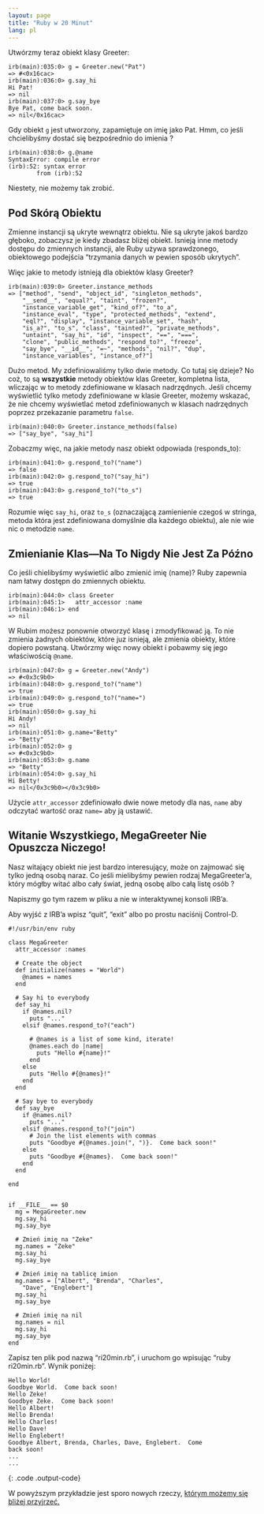 ```yaml
---
layout: page
title: "Ruby w 20 Minut"
lang: pl
---
```


Utwórzmy teraz obiekt klasy Greeter:

    irb(main):035:0> g = Greeter.new("Pat")
    => #<0x16cac>
    irb(main):036:0> g.say_hi
    Hi Pat!
    => nil
    irb(main):037:0> g.say_bye
    Bye Pat, come back soon.
    => nil</0x16cac>

Gdy obiekt `g` jest utworzony, zapamiętuje on imię jako Pat. Hmm, co
jeśli chcielibyśmy dostać się bezpośrednio do imienia ?

    irb(main):038:0> g.@name
    SyntaxError: compile error
    (irb):52: syntax error
            from (irb):52

Niestety, nie możemy tak zrobić.

## Pod Skórą Obiektu

Zmienne instancji są ukryte wewnątrz obiektu. Nie są ukryte jakoś bardzo
głęboko, zobaczysz je kiedy zbadasz bliżej obiekt. Isnieją inne metody
dostępu do zmiennych instancji, ale Ruby używa sprawdzonego, obiektowego
podejścia “trzymania danych w pewien sposób ukrytych”.

Więc jakie to metody istnieją dla obiektów klasy Greeter?

    irb(main):039:0> Greeter.instance_methods
    => ["method", "send", "object_id", "singleton_methods",
        "__send__", "equal?", "taint", "frozen?",
        "instance_variable_get", "kind_of?", "to_a",
        "instance_eval", "type", "protected_methods", "extend",
        "eql?", "display", "instance_variable_set", "hash",
        "is_a?", "to_s", "class", "tainted?", "private_methods",
        "untaint", "say_hi", "id", "inspect", "==", "===",
        "clone", "public_methods", "respond_to?", "freeze",
        "say_bye", "__id__", "=~", "methods", "nil?", "dup",
        "instance_variables", "instance_of?"]

Dużo metod. My zdefiniowaliśmy tylko dwie metody. Co tutaj się dzieje?
No coż, to są **wszystkie** metody obiektów klas Greeter, kompletna
lista, wliczając w to metody zdefiniowane w klasach nadrzędnych. Jeśli
chcemy wyświetlić tylko metody zdefiniowane w klasie Greeter, możemy
wskazać, że nie chcemy wyświetlać metod zdefiniowanych w klasach
nadrzędnych poprzez przekazanie parametru `false`.

    irb(main):040:0> Greeter.instance_methods(false)
    => ["say_bye", "say_hi"]

Zobaczmy więc, na jakie metody nasz obiekt odpowiada (responds\_to):

    irb(main):041:0> g.respond_to?("name")
    => false
    irb(main):042:0> g.respond_to?("say_hi")
    => true
    irb(main):043:0> g.respond_to?("to_s")
    => true

Rozumie więc `say_hi`, oraz `to_s` (oznaczającą zamienienie czegoś w
stringa, metoda która jest zdefiniowana domyślnie dla każdego obiektu),
ale nie wie nic o metodzie `name`.

## Zmienianie Klas—Na To Nigdy Nie Jest Za Późno

Co jeśli chielibyśmy wyświetlić albo zmienić imię (name)? Ruby zapewnia
nam łatwy dostępn do zmiennych obiektu.

    irb(main):044:0> class Greeter
    irb(main):045:1>   attr_accessor :name
    irb(main):046:1> end
    => nil

W Rubim możesz ponownie otworzyć klasę i zmodyfikować ją. To nie zmienia
żadnych obiektów, które juz isnieją, ale zmienia obiekty, które dopiero
powstaną. Utwórzmy więc nowy obiekt i pobawmy się jego właściwością
`@name`.

    irb(main):047:0> g = Greeter.new("Andy")
    => #<0x3c9b0>
    irb(main):048:0> g.respond_to?("name")
    => true
    irb(main):049:0> g.respond_to?("name=")
    => true
    irb(main):050:0> g.say_hi
    Hi Andy!
    => nil
    irb(main):051:0> g.name="Betty"
    => "Betty"
    irb(main):052:0> g
    => #<0x3c9b0>
    irb(main):053:0> g.name
    => "Betty"
    irb(main):054:0> g.say_hi
    Hi Betty!
    => nil</0x3c9b0></0x3c9b0>

Użycie `attr_accessor` zdefiniowało dwie nowe metody dla nas, `name` aby
odczytać wartość oraz `name=` aby ją ustawić.

## Witanie Wszystkiego, MegaGreeter Nie Opuszcza Niczego!

Nasz witający obiekt nie jest bardzo interesujący, może on zajmować się
tylko jedną osobą naraz. Co jeśli mielibyśmy pewien rodzaj
MegaGreeter’a, który mógłby witać albo cały świat, jedną osobę albo całą
listę osób ?

Napiszmy go tym razem w pliku a nie w interaktywnej konsoli IRB’a.

Aby wyjść z IRB’a wpisz “quit”, “exit” albo po prostu naciśnij
Control-D.

    #!/usr/bin/env ruby
    
    class MegaGreeter
      attr_accessor :names
    
      # Create the object
      def initialize(names = "World")
        @names = names
      end
    
      # Say hi to everybody
      def say_hi
        if @names.nil?
          puts "..."
        elsif @names.respond_to?("each")
    
          # @names is a list of some kind, iterate!
          @names.each do |name|
            puts "Hello #{name}!"
          end
        else
          puts "Hello #{@names}!"
        end
      end
    
      # Say bye to everybody
      def say_bye
        if @names.nil?
          puts "..."
        elsif @names.respond_to?("join")
          # Join the list elements with commas
          puts "Goodbye #{@names.join(", ")}.  Come back soon!"
        else
          puts "Goodbye #{@names}.  Come back soon!"
        end
      end
    
    end
    
    
    if __FILE__ == $0
      mg = MegaGreeter.new
      mg.say_hi
      mg.say_bye
    
      # Zmień imię na "Zeke"
      mg.names = "Zeke"
      mg.say_hi
      mg.say_bye
    
      # Zmień imię na tablicę imion
      mg.names = ["Albert", "Brenda", "Charles",
        "Dave", "Englebert"]
      mg.say_hi
      mg.say_bye
    
      # Zmień imię na nil
      mg.names = nil
      mg.say_hi
      mg.say_bye
    end

Zapisz ten plik pod nazwą “ri20min.rb”, i uruchom go wpisując “ruby
ri20min.rb”. Wynik poniżej:

    Hello World!
    Goodbye World.  Come back soon!
    Hello Zeke!
    Goodbye Zeke.  Come back soon!
    Hello Albert!
    Hello Brenda!
    Hello Charles!
    Hello Dave!
    Hello Englebert!
    Goodbye Albert, Brenda, Charles, Dave, Englebert.  Come
    back soon!
    ...
    ...
{: .code .output-code}

W powyższym przykładzie jest sporo nowych rzeczy, [którym możemy się
bliżej przyjrzeć.](../4/)

